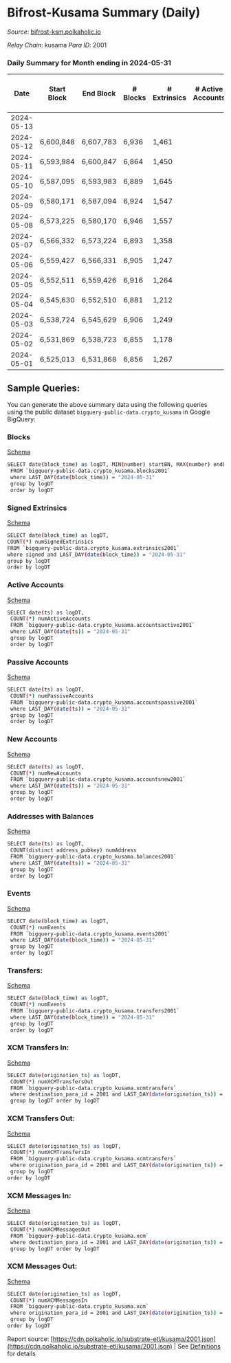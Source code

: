 # Bifrost-Kusama Summary (Daily)

_Source_: [bifrost-ksm.polkaholic.io](https://bifrost-ksm.polkaholic.io)

*Relay Chain*: kusama
*Para ID*: 2001



### Daily Summary for Month ending in 2024-05-31


| Date    | Start Block | End Block | # Blocks | # Extrinsics | # Active Accounts | # Passive Accounts | # New Accounts | # Addresses | # Events  | # Transfers ($USD) | # XCM Transfers In ($USD) | # XCM Transfers Out ($USD) | # XCM In | # XCM Out | Issues |
|---------|-------------|-----------|----------|--------------|-------------------|--------------------|----------------|-------------|-----------|--------------------|---------------------------|----------------------------|----------|-----------|--------|
| 2024-05-13 |  |  |  |  |  |  |  |  |  |   |   |   |  |  |  |
| 2024-05-12 | 6,600,848 | 6,607,783 | 6,936 | 1,461 |  |  |  | 105,542 | 47,323 | 10,460 ($52,495.90) |   |   |  |  |  |
| 2024-05-11 | 6,593,984 | 6,600,847 | 6,864 | 1,450 |  |  |  | 105,541 | 49,230 | 11,530 ($100,477.63) |   |   |  |  |  |
| 2024-05-10 | 6,587,095 | 6,593,983 | 6,889 | 1,645 |  |  |  | 105,540 | 49,267 | 10,973 ($154,975.59) |   |   |  |  |  |
| 2024-05-09 | 6,580,171 | 6,587,094 | 6,924 | 1,547 |  |  |  | 105,535 | 50,430 | 11,650 ($119,192.13) |   |   |  |  |  |
| 2024-05-08 | 6,573,225 | 6,580,170 | 6,946 | 1,557 |  |  |  | 105,536 | 48,555 | 10,554 ($67,344.91) |   |   |  |  |  |
| 2024-05-07 | 6,566,332 | 6,573,224 | 6,893 | 1,358 |  |  |  | 105,529 | 48,878 | 11,469 ($59,685.29) |   |   |  |  |  |
| 2024-05-06 | 6,559,427 | 6,566,331 | 6,905 | 1,247 |  |  |  | 105,528 | 46,579 | 10,480 ($103,469.84) |   |   |  |  |  |
| 2024-05-05 | 6,552,511 | 6,559,426 | 6,916 | 1,264 |  |  |  | 105,524 | 48,661 | 11,448 ($48,067.75) |   |   |  |  |  |
| 2024-05-04 | 6,545,630 | 6,552,510 | 6,881 | 1,212 |  |  |  | 92,515 | 46,268 | 10,530 ($38,133.61) |   |   |  |  |  |
| 2024-05-03 | 6,538,724 | 6,545,629 | 6,906 | 1,249 |  |  |  | 63,522 | 48,613 | 11,644 ($133,529.76) |   |   |  |  |  |
| 2024-05-02 | 6,531,869 | 6,538,723 | 6,855 | 1,178 |  |  |  | 105,519 | 45,786 | 10,544 ($30,279.14) |   |   |  |  |  |
| 2024-05-01 | 6,525,013 | 6,531,868 | 6,856 | 1,267 |  |  |  | 105,517 | 48,686 | 11,651 ($71,876.38) |   |   |  |  |  |

## Sample Queries:
You can generate the above summary data using the following queries using the public dataset `bigquery-public-data.crypto_kusama` in Google BigQuery:


### Blocks 

[Schema](https://github.com/colorfulnotion/substrate-etl/blob/main/schema/blocks.json)

```bash
SELECT date(block_time) as logDT, MIN(number) startBN, MAX(number) endBN, COUNT(*) numBlocks 
 FROM `bigquery-public-data.crypto_kusama.blocks2001`  
 where LAST_DAY(date(block_time)) = "2024-05-31" 
 group by logDT 
 order by logDT
```

### Signed Extrinsics 

[Schema](https://github.com/colorfulnotion/substrate-etl/blob/main/schema/extrinsics.json)

```bash
SELECT date(block_time) as logDT, 
COUNT(*) numSignedExtrinsics 
FROM `bigquery-public-data.crypto_kusama.extrinsics2001`  
where signed and LAST_DAY(date(block_time)) = "2024-05-31" 
group by logDT 
order by logDT
```

### Active Accounts 

[Schema](https://github.com/colorfulnotion/substrate-etl/blob/main/schema/accountsactive.json)

```bash
SELECT date(ts) as logDT, 
 COUNT(*) numActiveAccounts 
 FROM `bigquery-public-data.crypto_kusama.accountsactive2001` 
 where LAST_DAY(date(ts)) = "2024-05-31" 
 group by logDT 
 order by logDT
```

### Passive Accounts 

[Schema](https://github.com/colorfulnotion/substrate-etl/blob/main/schema/accountspassive.json)

```bash
SELECT date(ts) as logDT, 
 COUNT(*) numPassiveAccounts 
 FROM `bigquery-public-data.crypto_kusama.accountspassive2001` 
 where LAST_DAY(date(ts)) = "2024-05-31" 
 group by logDT 
 order by logDT
```

### New Accounts 

[Schema](https://github.com/colorfulnotion/substrate-etl/blob/main/schema/accountsnew.json)

```bash
SELECT date(ts) as logDT, 
 COUNT(*) numNewAccounts 
 FROM `bigquery-public-data.crypto_kusama.accountsnew2001` 
 where LAST_DAY(date(ts)) = "2024-05-31" 
 group by logDT
 order by logDT
```

### Addresses with Balances 

[Schema](https://github.com/colorfulnotion/substrate-etl/blob/main/schema/balances.json)

```bash
SELECT date(ts) as logDT,
 COUNT(distinct address_pubkey) numAddress 
 FROM `bigquery-public-data.crypto_kusama.balances2001` 
 where LAST_DAY(date(ts)) = "2024-05-31" 
 group by logDT 
 order by logDT
```

### Events 

[Schema](https://github.com/colorfulnotion/substrate-etl/blob/main/schema/events.json)

```bash
SELECT date(block_time) as logDT, 
 COUNT(*) numEvents 
 FROM `bigquery-public-data.crypto_kusama.events2001` 
 where LAST_DAY(date(block_time)) = "2024-05-31" 
 group by logDT 
 order by logDT
```

### Transfers:

[Schema](https://github.com/colorfulnotion/substrate-etl/blob/main/schema/transfers.json)

```bash
SELECT date(block_time) as logDT, 
 COUNT(*) numEvents 
 FROM `bigquery-public-data.crypto_kusama.transfers2001` 
 where LAST_DAY(date(block_time)) = "2024-05-31" 
 group by logDT 
 order by logDT
```

### XCM Transfers In: 

[Schema](https://github.com/colorfulnotion/substrate-etl/blob/main/schema/xcmtransfers.json)

```bash
SELECT date(origination_ts) as logDT, 
 COUNT(*) numXCMTransfersOut 
 FROM `bigquery-public-data.crypto_kusama.xcmtransfers` 
 where destination_para_id = 2001 and LAST_DAY(date(origination_ts)) = "2024-05-31" 
 group by logDT order by logDT
```

### XCM Transfers Out: 

[Schema](https://github.com/colorfulnotion/substrate-etl/blob/main/schema/xcmtransfers.json)

```bash
SELECT date(origination_ts) as logDT, 
 COUNT(*) numXCMTransfersIn 
 FROM `bigquery-public-data.crypto_kusama.xcmtransfers` 
 where origination_para_id = 2001 and LAST_DAY(date(origination_ts)) = "2024-05-31" 
 group by logDT 
order by logDT
```

### XCM Messages In: 

[Schema](https://github.com/colorfulnotion/substrate-etl/blob/main/schema/xcm.json)

```bash
SELECT date(origination_ts) as logDT, 
 COUNT(*) numXCMMessagesOut 
 FROM `bigquery-public-data.crypto_kusama.xcm` 
 where destination_para_id = 2001 and LAST_DAY(date(origination_ts)) = "2024-05-31" 
 group by logDT order by logDT
```

### XCM Messages Out: 

[Schema](https://github.com/colorfulnotion/substrate-etl/blob/main/schema/xcm.json)

```bash
SELECT date(origination_ts) as logDT, 
 COUNT(*) numXCMMessagesIn 
 FROM `bigquery-public-data.crypto_kusama.xcm` 
 where origination_para_id = 2001 and LAST_DAY(date(origination_ts)) = "2024-05-31" 
 group by logDT 
order by logDT
```


Report source: [https://cdn.polkaholic.io/substrate-etl/kusama/2001.json](https://cdn.polkaholic.io/substrate-etl/kusama/2001.json) | See [Definitions](/DEFINITIONS.md) for details
